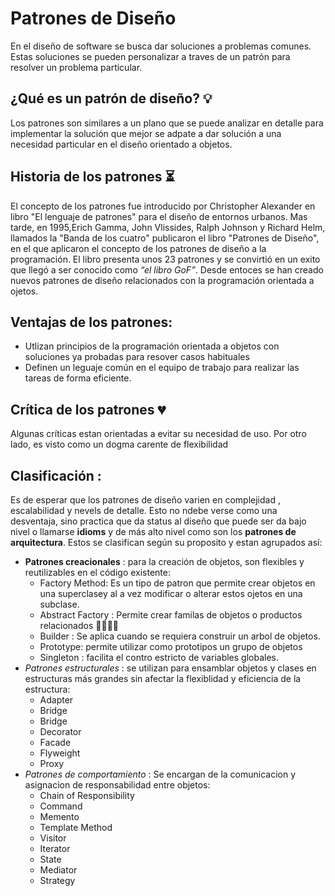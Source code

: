 # Patrones de Diseño
En el diseño de software se busca dar soluciones a problemas comunes. Estas soluciones se pueden personalizar a traves de un patrón para resolver un problema particular.

## ¿Qué es un patrón de diseño? :bulb:
Los patrones son similares a un plano que se puede analizar en detalle para implementar la solución que mejor se adpate a dar solución a una necesidad particular en el diseño orientado a objetos.

## Historia de los patrones :hourglass_flowing_sand:
El concepto de los patrones fue introducido por Christopher Alexander en libro "El lenguaje de patrones" para el diseño de entornos urbanos. Mas tarde, en 1995,Erich Gamma, John Vlissides, Ralph Johnson y Richard Helm, llamados la "Banda de los cuatro" publicaron el libro "Patrones de Diseño", en el que aplicaron el concepto de los patrones de diseño a la programación. El libro presenta unos 23 patrones y se convirtió en un exito que llegó a ser conocido como  *“el libro GoF”*. Desde entoces se han creado nuevos patrones de diseño relacionados con la programación orientada a ojetos.

## Ventajas de los patrones:
- Utlizan principios de la programación orientada a objetos con soluciones ya probadas para resover casos habituales
- Definen un leguaje común en el equipo de trabajo para realizar las tareas de forma eficiente.

## Crítica de los patrones :broken_heart:

Algunas críticas estan orientadas a evitar su necesidad de uso. Por otro lado, es visto como un dogma carente de flexibilidad 

## Clasificación :
Es de esperar que los patrones de diseño varien en complejidad , escalabilidad y nevels de detalle. Esto no ndebe verse como una desventaja, sino practica que da status al diseño que puede ser da bajo nivel o llamarse **idioms** y de más alto nivel como son los **patrones de arquitectura**. Estos se clasifican según su proposito y estan agrupados así:

- **Patrones creacionales** : para la creación de objetos, son flexibles y reutilizables en el código existente:
  - Factory Method: Es un tipo de patron que permite crear objetos en una superclasey al a vez modificar o alterar estos ojetos en una subclase.
  - Abstract Factory : Permite crear familas de objetos o productos relacionados :family_man_woman_girl_boy:
  - Builder : Se aplica cuando se requiera construir un arbol de objetos.
  - Prototype: permite utilizar como prototipos un grupo de objetos
  - Singleton : facilita el contro estricto de variables globales.
- *Patrones estructurales* : se utilizan para ensamblar objetos y clases en estructuras más grandes sin afectar la flexiblidad y eficiencia de la estructura:
  - Adapter
  - Bridge
  - Bridge
  - Decorator
  - Facade
  - Flyweight
  - Proxy
- *Patrones de comportamiento* : Se encargan de la comunicacion y asignacion de responsabilidad entre objetos:
  - Chain of Responsibility
  - Command
  - Memento
  - Template Method
  - Visitor
  - Iterator
  - State
  - Mediator
  - Strategy
  
